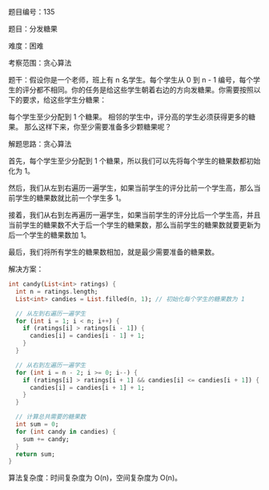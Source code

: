 题目编号：135

题目：分发糖果

难度：困难

考察范围：贪心算法

题干：假设你是一个老师，班上有 n 名学生。每个学生从 0 到 n - 1 编号，每个学生的评分都不相同。你的任务是给这些学生朝着右边的方向发糖果。你需要按照以下的要求，给这些学生分糖果：

每个学生至少分配到 1 个糖果。
相邻的学生中，评分高的学生必须获得更多的糖果。
那么这样下来，你至少需要准备多少颗糖果呢？

解题思路：贪心算法

首先，每个学生至少分配到 1 个糖果，所以我们可以先将每个学生的糖果数都初始化为 1。

然后，我们从左到右遍历一遍学生，如果当前学生的评分比前一个学生高，那么当前学生的糖果数就比前一个学生多 1。

接着，我们从右到左再遍历一遍学生，如果当前学生的评分比后一个学生高，并且当前学生的糖果数不大于后一个学生的糖果数，那么当前学生的糖果数就要更新为后一个学生的糖果数加 1。

最后，我们将所有学生的糖果数相加，就是最少需要准备的糖果数。

解决方案：

```dart
int candy(List<int> ratings) {
  int n = ratings.length;
  List<int> candies = List.filled(n, 1); // 初始化每个学生的糖果数为 1

  // 从左到右遍历一遍学生
  for (int i = 1; i < n; i++) {
    if (ratings[i] > ratings[i - 1]) {
      candies[i] = candies[i - 1] + 1;
    }
  }

  // 从右到左遍历一遍学生
  for (int i = n - 2; i >= 0; i--) {
    if (ratings[i] > ratings[i + 1] && candies[i] <= candies[i + 1]) {
      candies[i] = candies[i + 1] + 1;
    }
  }

  // 计算总共需要的糖果数
  int sum = 0;
  for (int candy in candies) {
    sum += candy;
  }
  return sum;
}
```

算法复杂度：时间复杂度为 O(n)，空间复杂度为 O(n)。